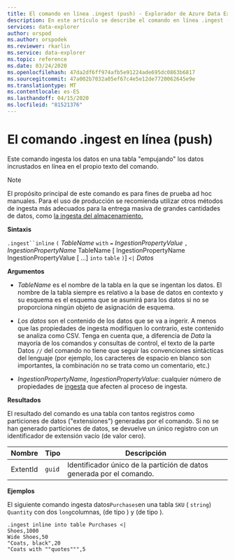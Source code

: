 ```yaml
---
title: El comando en línea .ingest (push) - Explorador de Azure Data Explorer ? Microsoft Docs
description: En este artículo se describe el comando en línea .ingest (push) en el Explorador de azure Data Explorer.
services: data-explorer
author: orspod
ms.author: orspodek
ms.reviewer: rkarlin
ms.service: data-explorer
ms.topic: reference
ms.date: 03/24/2020
ms.openlocfilehash: 47da2df6ff974afb5e91224ade695dc0863b6817
ms.sourcegitcommit: 47a002b7032a05ef67c4e5e12de7720062645e9e
ms.translationtype: MT
ms.contentlocale: es-ES
ms.lasthandoff: 04/15/2020
ms.locfileid: "81521376"
---
```

# <a name="the-ingest-inline-command-push"></a>El comando .ingest en línea (push)

Este comando ingesta los datos en una tabla "empujando" los datos incrustados en línea en el propio texto del comando.

> [!NOTE]
> El propósito principal de este comando es para fines de prueba ad hoc manuales.
> Para el uso de producción se recomienda utilizar otros métodos de ingesta más adecuados para la entrega masiva de grandes cantidades de datos, como [la ingesta del almacenamiento.](./ingest-from-storage.md)

**Sintaxis**

`.ingest``inline` `(` *TableName* `with` `=` *IngestionPropertyValue* `,` *IngestionPropertyName* TableName [ IngestionPropertyName IngestionPropertyValue [ ...] `into` `table` `)`] `<|` *Datos*



**Argumentos**

* *TableName* es el nombre de la tabla en la que se ingentan los datos.
  El nombre de la tabla siempre es relativo a la base de datos en contexto y su esquema es el esquema que se asumirá para los datos si no se proporciona ningún objeto de asignación de esquema.

* *Los datos* son el contenido de los datos que se va a ingerir. A menos que las propiedades de ingesta modifiquen lo contrario, este contenido se analiza como CSV.
  Tenga en cuenta que, a diferencia de *Data* la mayoría de los comandos y consultas de control, el texto de la parte Datos `//` del comando no tiene que seguir las convenciones sintácticas del lenguaje (por ejemplo, los caracteres de espacio en blanco son importantes, la combinación no se trata como un comentario, etc.)

* *IngestionPropertyName*, *IngestionPropertyValue*: cualquier número de propiedades de [ingesta](https://docs.microsoft.com/azure/data-explorer/ingestion-properties) que afecten al proceso de ingesta.

**Resultados**

El resultado del comando es una tabla con tantos registros como particiones de datos ("extensiones") generadas por el comando.
Si no se han generado particiones de datos, se devuelve un único registro con un identificador de extensión vacío (de valor cero).

|Nombre       |Tipo      |Descripción                                                                |
|-----------|----------|---------------------------------------------------------------------------|
|ExtentId   |`guid`    |Identificador único de la partición de datos generada por el comando.|

**Ejemplos**

El siguiente comando ingesta datos`Purchases`en una tabla `SKU` ( `string`) `Quantity` con dos `long`columnas, (de tipo ) y (de tipo ).

```kusto
.ingest inline into table Purchases <|
Shoes,1000
Wide Shoes,50
"Coats, black",20
"Coats with ""quotes""",5
```



<!--
It is possible to generate inline ingests commands using the Kusto.Data client library. (Note that compression does allow one to embed newlines in quoted fields) 

    Kusto.Data.Common.CslCommandGenerator.GenerateTableIngestPushCommand(tableName, compressed: true, csvData: csvStream);

-->